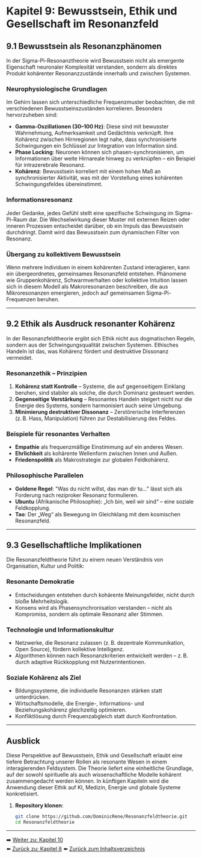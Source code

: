 # Kapitel 9: Bewusstsein, Ethik und Gesellschaft im Resonanzfeld

## 9.1 Bewusstsein als Resonanzphänomen

In der Sigma-Pi-Resonanztheorie wird Bewusstsein nicht als emergente Eigenschaft neuronaler Komplexität verstanden, sondern als direktes Produkt kohärenter Resonanzzustände innerhalb und zwischen Systemen.

### Neurophysiologische Grundlagen

Im Gehirn lassen sich unterschiedliche Frequenzmuster beobachten, die mit verschiedenen Bewusstseinszuständen korrelieren. Besonders hervorzuheben sind:

- **Gamma-Oszillationen (30–100 Hz)**: Diese sind mit bewusster Wahrnehmung, Aufmerksamkeit und Gedächtnis verknüpft. Ihre Kohärenz zwischen Hirnregionen legt nahe, dass synchronisierte Schwingungen ein Schlüssel zur Integration von Information sind.
- **Phase Locking**: Neuronen können sich phasen-synchronisieren, um Informationen über weite Hirnareale hinweg zu verknüpfen – ein Beispiel für intrazerebrale Resonanz.
- **Kohärenz**: Bewusstsein korreliert mit einem hohen Maß an synchronisierter Aktivität, was mit der Vorstellung eines kohärenten Schwingungsfeldes übereinstimmt.

### Informationsresonanz

Jeder Gedanke, jedes Gefühl stellt eine spezifische Schwingung im Sigma-Pi-Raum dar. Die Wechselwirkung dieser Muster mit externen Reizen oder inneren Prozessen entscheidet darüber, ob ein Impuls das Bewusstsein durchdringt. Damit wird das Bewusstsein zum dynamischen Filter von Resonanz.

### Übergang zu kollektivem Bewusstsein

Wenn mehrere Individuen in einem kohärenten Zustand interagieren, kann ein übergeordnetes, gemeinsames Resonanzfeld entstehen. Phänomene wie Gruppenkohärenz, Schwarmverhalten oder kollektive Intuition lassen sich in diesem Modell als Makroresonanzen beschreiben, die aus Mikroresonanzen emergieren, jedoch auf gemeinsamen Sigma-Pi-Frequenzen beruhen.

---

## 9.2 Ethik als Ausdruck resonanter Kohärenz

In der Resonanzfeldtheorie ergibt sich Ethik nicht aus dogmatischen Regeln, sondern aus der Schwingungsqualität zwischen Systemen. Ethisches Handeln ist das, was Kohärenz fördert und destruktive Dissonanz vermeidet.

### Resonanzethik – Prinzipien

1. **Kohärenz statt Kontrolle** – Systeme, die auf gegenseitigem Einklang beruhen, sind stabiler als solche, die durch Dominanz gesteuert werden.
2. **Gegenseitige Verstärkung** – Resonantes Handeln steigert nicht nur die Energie des Systems, sondern harmonisiert auch seine Umgebung.
3. **Minimierung destruktiver Dissonanz** – Zerstörerische Interferenzen (z. B. Hass, Manipulation) führen zur Destabilisierung des Feldes.

### Beispiele für resonantes Verhalten

- **Empathie** als frequenzmäßige Einstimmung auf ein anderes Wesen.
- **Ehrlichkeit** als kohärente Wellenform zwischen Innen und Außen.
- **Friedenspolitik** als Makrostrategie zur globalen Feldkohärenz.

### Philosophische Parallelen

- **Goldene Regel**: "Was du nicht willst, das man dir tu..." lässt sich als Forderung nach reziproker Resonanz formulieren.
- **Ubuntu** (Afrikanische Philosophie): „Ich bin, weil wir sind“ – eine soziale Feldkopplung.
- **Tao**: Der „Weg“ als Bewegung im Gleichklang mit dem kosmischen Resonanzfeld.

---

## 9.3 Gesellschaftliche Implikationen

Die Resonanzfeldtheorie führt zu einem neuen Verständnis von Organisation, Kultur und Politik:

### Resonante Demokratie

- Entscheidungen entstehen durch kohärente Meinungsfelder, nicht durch bloße Mehrheitslogik.
- Konsens wird als Phasensynchronisation verstanden – nicht als Kompromiss, sondern als optimale Resonanz aller Stimmen.

### Technologie und Informationskultur

- Netzwerke, die Resonanz zulassen (z. B. dezentrale Kommunikation, Open Source), fördern kollektive Intelligenz.
- Algorithmen können nach Resonanzkriterien entwickelt werden – z. B. durch adaptive Rückkopplung mit Nutzerintentionen.

### Soziale Kohärenz als Ziel

- Bildungssysteme, die individuelle Resonanzen stärken statt unterdrücken.
- Wirtschaftsmodelle, die Energie-, Informations- und Beziehungskohärenz gleichzeitig optimieren.
- Konfliktlösung durch Frequenzabgleich statt durch Konfrontation.

---

## Ausblick

Diese Perspektive auf Bewusstsein, Ethik und Gesellschaft erlaubt eine tiefere Betrachtung unserer Rollen als resonante Wesen in einem interagierenden Feldsystem. Die Theorie liefert eine einheitliche Grundlage, auf der sowohl spirituelle als auch wissenschaftliche Modelle kohärent zusammengedacht werden können. In künftigen Kapiteln wird die Anwendung dieser Ethik auf KI, Medizin, Energie und globale Systeme konkretisiert.

1. **Repository klonen**:  
   ```bash
   git clone https://github.com/DominicRene/Resonanzfeldtheorie.git
   cd Resonanzfeldtheorie

---

➡️ [Weiter zu: Kapitel 10](Kapitel_10.md)  
⬅️ [Zurück zu: Kapitel 8](Kapitel_8.md)
⬅️ [Zurück zum Inhaltsverzeichnis](README.md)
